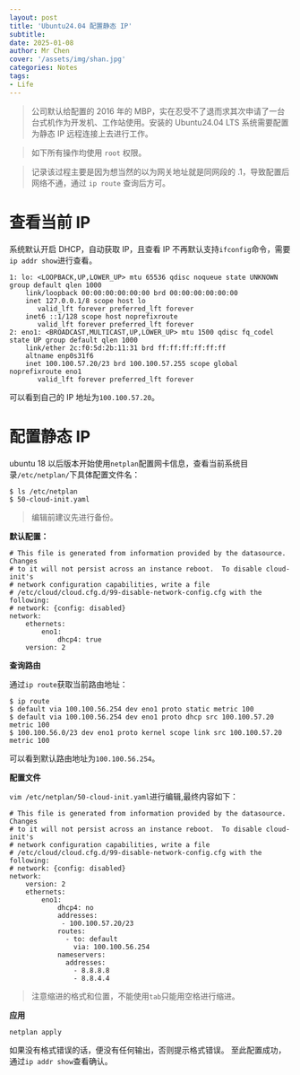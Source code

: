 ```yaml
---
layout: post
title: 'Ubuntu24.04 配置静态 IP'
subtitle: 
date: 2025-01-08
author: Mr Chen
cover: '/assets/img/shan.jpg'
categories: Notes
tags: 
- Life
---
```


> 公司默认给配置的 2016 年的 MBP，实在忍受不了退而求其次申请了一台台式机作为开发机、工作站使用。安装的 Ubuntu24.04 LTS 系统需要配置为静态 IP 远程连接上去进行工作。

> 如下所有操作均使用 `root` 权限。

> 记录该过程主要是因为想当然的以为网关地址就是同网段的 .1，导致配置后网络不通，通过 `ip route` 查询后方可。

# 查看当前 IP

系统默认开启 DHCP，自动获取 IP，且查看 IP 不再默认支持`ifconfig`命令，需要 `ip addr show`进行查看。

```
1: lo: <LOOPBACK,UP,LOWER_UP> mtu 65536 qdisc noqueue state UNKNOWN group default qlen 1000
    link/loopback 00:00:00:00:00:00 brd 00:00:00:00:00:00
    inet 127.0.0.1/8 scope host lo
       valid_lft forever preferred_lft forever
    inet6 ::1/128 scope host noprefixroute
       valid_lft forever preferred_lft forever
2: eno1: <BROADCAST,MULTICAST,UP,LOWER_UP> mtu 1500 qdisc fq_codel state UP group default qlen 1000
    link/ether 2c:f0:5d:2b:11:31 brd ff:ff:ff:ff:ff:ff
    altname enp0s31f6
    inet 100.100.57.20/23 brd 100.100.57.255 scope global noprefixroute eno1
       valid_lft forever preferred_lft forever
```

可以看到自己的 IP 地址为`100.100.57.20`。

# 配置静态 IP

ubuntu 18 以后版本开始使用`netplan`配置网卡信息，查看当前系统目录`/etc/netplan/`下具体配置文件名：

```
$ ls /etc/netplan
$ 50-cloud-init.yaml
```

> 编辑前建议先进行备份。

**默认配置：**

```
# This file is generated from information provided by the datasource.  Changes
# to it will not persist across an instance reboot.  To disable cloud-init's
# network configuration capabilities, write a file
# /etc/cloud/cloud.cfg.d/99-disable-network-config.cfg with the following:
# network: {config: disabled}
network:
    ethernets:
        eno1:
            dhcp4: true
    version: 2
```

**查询路由**

通过`ip route`获取当前路由地址：

```
$ ip route
$ default via 100.100.56.254 dev eno1 proto static metric 100
$ default via 100.100.56.254 dev eno1 proto dhcp src 100.100.57.20 metric 100
$ 100.100.56.0/23 dev eno1 proto kernel scope link src 100.100.57.20 metric 100
```

可以看到默认路由地址为`100.100.56.254`。

**配置文件**

`vim /etc/netplan/50-cloud-init.yaml`进行编辑,最终内容如下：

```
# This file is generated from information provided by the datasource.  Changes
# to it will not persist across an instance reboot.  To disable cloud-init's
# network configuration capabilities, write a file
# /etc/cloud/cloud.cfg.d/99-disable-network-config.cfg with the following:
# network: {config: disabled}
network:
    version: 2
    ethernets:
        eno1:
            dhcp4: no
            addresses:
             - 100.100.57.20/23
            routes:
              - to: default
                via: 100.100.56.254
            nameservers:
              addresses:
                - 8.8.8.8
                - 8.8.4.4
```

> 注意缩进的格式和位置，不能使用`tab`只能用空格进行缩进。

**应用**

```
netplan apply
```

如果没有格式错误的话，便没有任何输出，否则提示格式错误。
至此配置成功，通过`ip addr show`查看确认。



